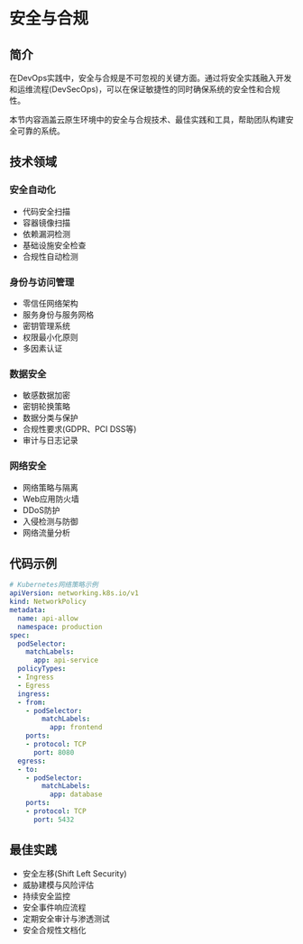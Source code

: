 # 安全与合规

## 简介

在DevOps实践中，安全与合规是不可忽视的关键方面。通过将安全实践融入开发和运维流程(DevSecOps)，可以在保证敏捷性的同时确保系统的安全性和合规性。

本节内容涵盖云原生环境中的安全与合规技术、最佳实践和工具，帮助团队构建安全可靠的系统。

## 技术领域

### 安全自动化
- 代码安全扫描
- 容器镜像扫描
- 依赖漏洞检测
- 基础设施安全检查
- 合规性自动检测

### 身份与访问管理
- 零信任网络架构
- 服务身份与服务网格
- 密钥管理系统
- 权限最小化原则
- 多因素认证

### 数据安全
- 敏感数据加密
- 密钥轮换策略
- 数据分类与保护
- 合规性要求(GDPR、PCI DSS等)
- 审计与日志记录

### 网络安全
- 网络策略与隔离
- Web应用防火墙
- DDoS防护
- 入侵检测与防御
- 网络流量分析

## 代码示例

```yaml
# Kubernetes网络策略示例
apiVersion: networking.k8s.io/v1
kind: NetworkPolicy
metadata:
  name: api-allow
  namespace: production
spec:
  podSelector:
    matchLabels:
      app: api-service
  policyTypes:
  - Ingress
  - Egress
  ingress:
  - from:
    - podSelector:
        matchLabels:
          app: frontend
    ports:
    - protocol: TCP
      port: 8080
  egress:
  - to:
    - podSelector:
        matchLabels:
          app: database
    ports:
    - protocol: TCP
      port: 5432
```

## 最佳实践

- 安全左移(Shift Left Security)
- 威胁建模与风险评估
- 持续安全监控
- 安全事件响应流程
- 定期安全审计与渗透测试
- 安全合规性文档化 